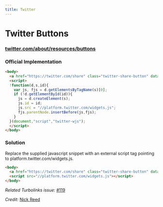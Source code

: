 ```yaml
---
title: Twitter
---
```


# Twitter Buttons

### [twitter.com/about/resources/buttons](https://twitter.com/about/resources/buttons)

### Official Implementation

```html
<body>
  <a href="https://twitter.com/share" class="twitter-share-button" data-via="njreed86" data-size="large">Tweet</a>
  <script>
  !function(d,s,id){
    var js, fjs = d.getElementsByTagName(s)[0];
    if (!d.getElementById(id)){
      js = d.createElement(s);
      js.id = id;
      js.src = "//platform.twitter.com/widgets.js";
      fjs.parentNode.insertBefore(js,fjs);
    }
  }(document,"script","twitter-wjs");
  </script>
</body>
```

### Solution

Replace the supplied javascript snippet with an external script tag pointing to platform.twitter.com/widgets.js.

```html
<body>
  <a href="https://twitter.com/share" class="twitter-share-button" data-via="njreed86" data-size="large">Tweet</a>
  <script src="//platform.twitter.com/widgets.js"></script>
</body>
```

*Related Turbolinks issue:* [#119](https://github.com/rails/turbolinks/issues/119)

*Credit:* [Nick Reed](https://github.com/reednj77)
